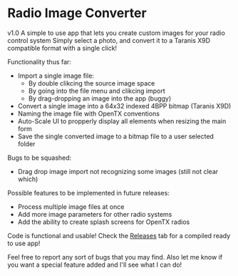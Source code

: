 # Radio Image Converter
v1.0
A simple to use app that lets you create custom images for your radio control system
Simply select a photo, and convert it to a Taranis X9D compatible format with a single click!

Functionality thus far:
- Import a single image file:
  - By double clikcing the source image space
  - By going into the file menu and clikcing import
  - By drag-dropping an image into the app (buggy)
- Convert a single image into a 64x32 indexed 4BPP bitmap (Taranis X9D)
- Naming the image file with OpenTX conventions
- Auto-Scale UI to propperly display all elements when resizing the main form
- Save the single converted image to a bitmap file to a user selected folder

Bugs to be squashed:
- Drag drop image import not recognizing some images (still not clear which)

Possible features to be implemented in future releases:
- Process multiple image files at once
- Add more image parameters for other radio systems
- Add the ability to create splash screens for OpenTX radios

Code is functional and usable! Check the [Releases](../Releases) tab for a compiled ready to use app!

Feel free to report any sort of bugs that you may find. Also let me know if you want a special feature added and I'll see what I can do!
